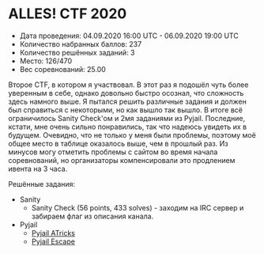 # ALLES! CTF 2020

* Дата проведения: 04.09.2020 16:00 UTC - 06.09.2020 19:00 UTC
* Количество набранных баллов: 237
* Количество решённых заданий: 3
* Место: 126/470
* Вес соревнований: 25.00

Второе CTF, в котором я участвовал. В этот раз я подошёл чуть более уверенным в себе, однако довольно быстро
осознал, что сложность здесь намного выше. Я пытался решить различные задания и должен был справиться с некоторыми, но
как вышло так вышло. В итоге всё ограничилось Sanity Check'ом и 2мя заданиями из Pyjail. Последние, кстати,
мне очень сильно понравились, так что надеюсь увидеть их в будущем. Очевидно, что не только у меня были проблемы,
поэтому моё общее место в таблице оказалось выше, чем в прошлый раз. Из минусов могу отметить проблемы с сайтом во время
начала соревнований, но организаторы компенсировали это продлением ивента на 3 часа.

Решённые задания:
* Sanity
  * Sanity Check (56 points, 433 solves) - заходим на IRC сервер и забираем флаг из описания канала.
* Pyjail
  * [Pyjail ATricks](./Pyjail/Pyjail%20ATricks)
  * [Pyjail Escape](./Pyjail/Pyjail%20Escape)
